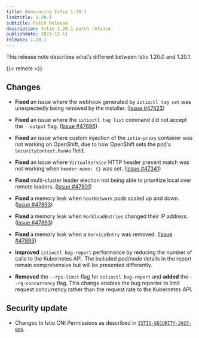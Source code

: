 ```yaml
---
title: Announcing Istio 1.20.1
linktitle: 1.20.1
subtitle: Patch Release
description: Istio 1.20.1 patch release.
publishdate: 2023-12-11
release: 1.20.1
---
```


This release note describes what’s different between Istio 1.20.0 and 1.20.1.

{{< relnote >}}

## Changes

- **Fixed** an issue where the webhook generated by `istioctl tag set` was unexpectedly being removed by the installer.
  ([Issue #47423](https://github.com/istio/istio/issues/47423))

- **Fixed** an issue where the `istioctl tag list` command did not accept the `--output` flag.
  ([Issue #47696](https://github.com/istio/istio/issues/47696))

- **Fixed** an issue where custom injection of the `istio-proxy` container was not working on OpenShift, due to how
  OpenShift sets the pod's `SecurityContext.RunAs` field.

- **Fixed** an issue where `VirtualService` HTTP header present match was not working when `header-name: {}` was set.
  ([Issue #47341](https://github.com/istio/istio/issues/47341))

- **Fixed** multi-cluster leader election not being able to prioritize local over remote leaders.
  ([Issue #47901](https://github.com/istio/istio/issues/47901))

- **Fixed** a memory leak when `hostNetwork` pods scaled up and down.
  ([Issue #47893](https://github.com/istio/istio/issues/47893))

- **Fixed** a memory leak when `WorkloadEntries` changed their IP address.
  ([Issue #47893](https://github.com/istio/istio/issues/47893))

- **Fixed** a memory leak when a `ServiceEntry` was removed.
  ([Issue #47893](https://github.com/istio/istio/issues/47893))

- **Improved** `istioctl bug-report` performance by reducing the number of calls to the Kubernetes API. The included
  pod/node details in the report remain comprehensive but will be presented differently.

- **Removed** the `--rps-limit` flag for `istioctl bug-report` and **added** the `--rq-concurrency` flag.
  This change enables the bug reporter to limit request concurrency rather than the request rate to the Kubernetes API.

## Security update

- Changes to Istio CNI Permissions as described in [`ISTIO-SECURITY-2023-005`](/news/security/istio-security-2023-005).
